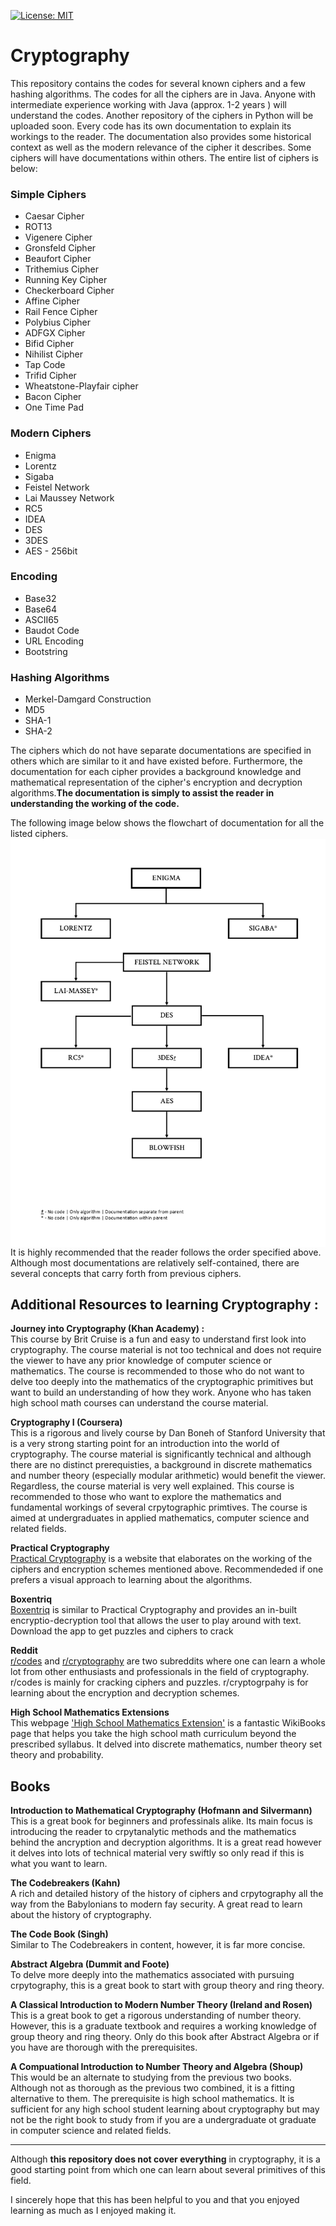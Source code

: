 [![License: MIT](https://img.shields.io/badge/License-MIT-yellow.svg)](https://raw.githubusercontent.com/LordVader31/Cryptography/README_edits/LICENSE?token=AGECP4S2VJWYVGAPCLDLRWS6PBW46)

# Cryptography

This repository contains the codes for several known ciphers and a few hashing algorithms. The codes for all the ciphers are in Java. Anyone with intermediate experience working with Java (approx. 1-2 years ) will understand the codes. Another repository of the ciphers in Python will be uploaded soon. Every code has its own documentation to explain its workings to the reader. The documentation also provides some historical context as well as the modern relevance of the cipher it describes. Some ciphers will have documentations within others. The entire list of ciphers is below:

### Simple Ciphers  
   * Caesar Cipher
   * ROT13     
   * Vigenere Cipher  
   * Gronsfeld Cipher
   * Beaufort Cipher  
   * Trithemius Cipher
   * Running Key Cipher  
   * Checkerboard Cipher  
   * Affine Cipher  
   * Rail Fence Cipher  
   * Polybius Cipher
   * ADFGX Cipher
   * Bifid Cipher
   * Nihilist Cipher
   * Tap Code  
   * Trifid Cipher  
   * Wheatstone-Playfair cipher
   * Bacon Cipher  
   * One Time Pad

### Modern Ciphers
   * Enigma  
   * Lorentz
   * Sigaba
   * Feistel Network
   * Lai Maussey Network
   * RC5
   * IDEA
   * DES
   * 3DES  
   * AES - 256bit

### Encoding
   * Base32
   * Base64
   * ASCII65
   * Baudot Code
   * URL Encoding
   * Bootstring       

### Hashing Algorithms
   * Merkel-Damgard Construction
   * MD5
   * SHA-1
   * SHA-2
  
 The ciphers which do not have separate documentations are specified in others which are similar to it and have existed before. Furthermore, the documentation for each cipher provides a background knowledge and mathematical
 representation of the cipher's encryption and decryption algorithms.**The documentation is simply
 to  assist the reader in understanding the working of the code.**
 
 The following image below shows the flowchart of documentation for all the listed ciphers.  
<img src="https://github.com/LordVader31/Cryptography/blob/README_edits/MODERN%20CIPHERS%20FLOWCHART%20--%20F.png"
     alt="Modern Ciphers Flowchart"
     style="float: left; margin-right: 5px;" />

It is highly recommended that the reader follows the order specified above. Although most documentations are relatively self-contained, there are several concepts that carry forth from previous ciphers.

## **Additional Resources to learning Cryptography** :

**Journey into Cryptography (Khan Academy) :**  
This course by Brit Cruise is a fun and easy to understand first look into cryptography. The course material is not too technical and does not require the viewer to have any prior knowledge of computer science or mathematics. The course is recommended to those who do not want to delve too deeply into the mathematics of the cryptographic primitives but want to build an understanding of how they work. Anyone who has taken high school math courses can understand the course material.

**Cryptography I (Coursera)**  
This is a rigorous and lively course by Dan Boneh of Stanford University that is a very strong starting point for an introduction into the world of cryptography. The course material is significantly technical and although there are no distinct prerequisties, a background in discrete mathematics and number theory (especially modular arithmetic) would benefit the viewer. Regardless, the course material is very well explained. This course is recommended to those who want to explore the mathematics and fundamental workings of several crpytographic primtives. The course is aimed at undergraduates in applied mathematics, computer science and related fields.

**Practical Cryptography**  
[Practical Cryptography](http://practicalcryptography.com/) is a website that elaborates on the working of the ciphers and encryption schemes mentioned above. Recommendeded if one prefers a visual approach to learning about the algorithms.

**Boxentriq**  
[Boxentriq](https://www.boxentriq.com/) is similar to Practical Cryptography and provides an in-built encryptio-decryption tool that allows the user to play around with text. Download the app to get puzzles and ciphers to crack

**Reddit**  
[r/codes](https://www.reddit.com/r/codes/) and [r/cryptography](https://www.reddit.com/r/cryptography/) are two subreddits where one can learn a whole lot from other enthusiasts and professionals in the field of cryptography. r/codes is mainly for cracking ciphers and puzzles. r/cryptogrpahy is for learning about the encryption and decryption schemes.

**High School Mathematics Extensions**  
This webpage ['High School Mathematics Extension'](https://en.wikibooks.org/wiki/High_School_Mathematics_Extensions) is a fantastic WikiBooks page that helps you take the high school math curriculum beyond the prescribed syllabus. It delved into discrete mathematics, number theory set theory and probability.

## **Books**  
**Introduction to Mathematical Cryptography (Hofmann and Silvermann)**  
This is a great book for beginners and professinals alike. Its main focus is introducing the reader to crpytanalytic methods and the mathematics behind the ancryption and decryption algorithms. It is a great read however it delves into lots of technical material very swiftly so only read if this is what you want to learn.

**The Codebreakers (Kahn)**  
A rich and detailed history of the history of ciphers and crpytography all the way from the Babylonians to modern fay security. A great read to learn about the history of cryptography.

**The Code Book (Singh)**  
Similar to The Codebreakers in content, however, it is far more concise.

**Abstract Algebra (Dummit and Foote)**  
To delve more deeply into the mathematics associated with pursuing crpytography, this is a great book to start with group theory and ring theory. 

**A Classical Introduction to Modern Number Theory (Ireland and Rosen)**  
This is a great book to get a rigorous understanding of number theory. However, this is a graduate textbook and requires a working knowledge of group theory and ring theory. Only do this book after Abstract Algebra or if you have are thorough with the prerequisites.

**A Compuational Introduction to Number Theory and Algebra (Shoup)**  
This would be an alternate to studying from the previous two books. Although not as thorough as the previous two combined, it is a fitting alternative to them. The prerequisite is high school mathematics. It is sufficient for any high school student learning about cryptography but may not be the right book to study from if you are a undergraduate ot graduate in computer science and related fields.

---
Although **this repository does not cover everything** in cryptography, it is a good starting point from which one can learn about several primitives of this field.

I sincerely hope that this has been helpful to you and that you enjoyed learning as much as I enjoyed making it.
